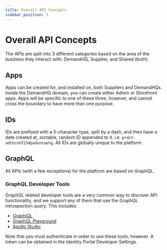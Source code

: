 ```yaml
---
title: Overall API Concepts
sidebar_position: 1
---
```


# Overall API Concepts

The APIs are split into 3 different categories based on the area of the business they interact with: DemandHQ, Supplier, and Shared (both).

## Apps

Apps can be created for, and installed on, both Suppliers and DemandHQs. Inside the DemandHQ domain, you can create either Admin or Storefront apps. Apps will be specific to one of these three, however, and cannot cross the boundary to have more than one purpose.

## IDs

IDs are prefixed with a 5-character type, split by a dash, and then have a date created at, sortable, random ID appended to it. i.e. `prdct-adthcnhT234podvntae%g`. All IDs are globally unique to the platform.

## GraphQL

All APIs (with a few exceptions) for the platform are based on GraphQL.

### GraphQL Developer Tools

GraphQL related developer tools are a very common way to discover API functionality, and we support any of them that use the GraphQL introspection query. This includes:

-   [GraphiQL](https://github.com/graphql/graphiql)
-   [GraphQL Playground](https://github.com/graphql/graphql-playground)
-   [Apollo Studio](https://www.apollographql.com/docs/studio/explorer/)

Note that you must authenticate in order to use these tools, however. A token can be obtained in the Identity Portal Developer Settings.

